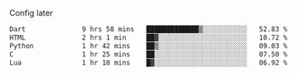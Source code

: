 <!-- ## Hi there 👋 -->
Config later

<!--
**rickrck/rickrck** is a ✨ _special_ ✨ repository because its `README.md` (this file) appears on your GitHub profile.

Here are some ideas to get you started:

- 🔭 I’m currently working on ...
- 🌱 I’m currently learning ...
- 👯 I’m looking to collaborate on ...
- 🤔 I’m looking for help with ...
- 💬 Ask me about ...
- 📫 How to reach me: ...
- 😄 Pronouns: ...
- ⚡ Fun fact: ...
-->

<!--START_SECTION:waka-->

```txt
Dart              9 hrs 58 mins   █████████████▒░░░░░░░░░░░   52.83 %
HTML              2 hrs 1 min     ██▓░░░░░░░░░░░░░░░░░░░░░░   10.72 %
Python            1 hr 42 mins    ██▒░░░░░░░░░░░░░░░░░░░░░░   09.03 %
C                 1 hr 25 mins    ██░░░░░░░░░░░░░░░░░░░░░░░   07.50 %
Lua               1 hr 18 mins    █▓░░░░░░░░░░░░░░░░░░░░░░░   06.92 %
```

<!--END_SECTION:waka-->
